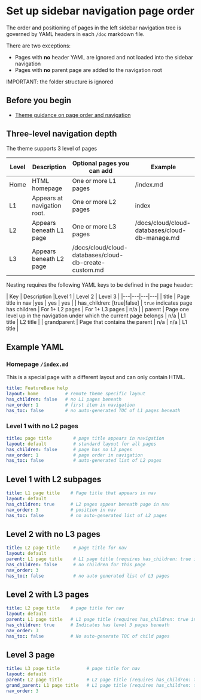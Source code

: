 # Set up sidebar navigation page order

The order and positioning of pages in the left sidebar navigation tree is governed by YAML headers in each `/doc` markdown file.

There are two exceptions:
* Pages with **no** header YAML are ignored and not loaded into the sidebar navigation
* Pages with **no** parent page are added to the navigation root

IMPORTANT: the folder structure is ignored

## Before you begin

* [Theme guidance on page order and navigation](https://just-the-docs.github.io/just-the-docs/docs/navigation-structure/)

## Three-level navigation depth

The theme supports 3 level of pages

| Level | Description | Optional pages you can add | Example |
|---|---|---|---|
| Home | HTML homepage | One or more L1 pages | /index.md |
| L1 | Appears at navigation root. | One or more L2 pages | index |
| L2 | Appears beneath L1 page | One or more L3 pages | /docs/cloud/cloud-databases/cloud-db-manage.md |
| L3 | Appears beneath L2 page | /docs/cloud/cloud-databases/cloud-db-create-custom.md |

Nesting requires the following YAML keys to be defined in the page header:

| Key | Description |Level 1 | Level 2 | Level 3 |
|---|---|---|---|
| title | Page title in nav |yes | yes | yes |
| has_children: [true|false] | `true` indicates page has children | For 1+ L2 pages | For 1+ L3 pages | n/a |
| parent | Page one level up in the navigation under which the current page belongs | n/a | L1 title | L2 title |
| grandparent | Page that contains the parent | n/a | n/a | L1 title |

## Example YAML

### Homepage `/index.md`

This is a special page with a different layout and can only contain HTML.

```yaml
title: FeatureBase help
layout: home          # remote theme specific layout
has_children: false   # no L1 pages beneath
nav_order: 1          # first item in navigation
has_toc: false        # no auto-generated TOC of L1 pages beneath
```

### Level 1 with no L2 pages

```yaml
title: page title        # page title appears in navigation
layout: default          # standard layout for all pages
has_children: false      # page has no L2 pages
nav_order: 1             # page order in navigation
has_toc: false           # auto-generated list of L2 pages
```

## Level 1 with L2 subpages

```yaml
title: L1 page title    # Page title that appears in nav
layout: default
has_children: true      # L2 pages appear beneath page in nav
nav_order: 3            # position in nav
has_toc: false          # no auto-generated list of L2 pages
```

## Level 2 with no L3 pages

```yaml
title: L2 page title     # page title for nav
layout: default
parent: L1 page title    # L1 page title (requires has_children: true in L1 page)
has_children: false      # no children for this page
nav_order: 3
has_toc: false           # no auto generated list of L3 pages
```

## Level 2 with L3 pages

```yaml
title: L2 page title    # page title for nav
layout: default
parent: L1 page title   # L1 page title (requires has_children: true in L1 page)
has_children: true      # Indicates has level 3 pages beneath
nav_order: 3
has_toc: false          # No auto-generate TOC of child pages
```

## Level 3 page

```yaml
title: L3 page title          # page title for nav
layout: default
parent: L2 page title         # L2 page title (requires has_children: true in L2 page)
grand_parent: L1 page title   # L1 page title (requires has_children: true in L1 page)
nav_order: 3
```
